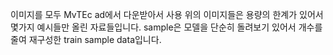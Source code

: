 
이미지를 모두 MvTEc ad에서 다운받아서 사용 
위의 이미지들은 용량의 한계가 있어서 몇가지 예시들만 올린 자료들입니다. 
sample은 모델을 단순히 돌려보기 있어서 개수를 줄여 재구성한 train sample data입니다. 
